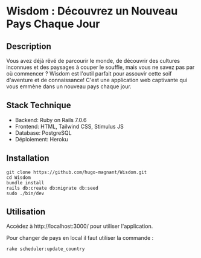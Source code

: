 # Wisdom : Découvrez un Nouveau Pays Chaque Jour

## Description

Vous avez déjà rêvé de parcourir le monde, de découvrir des cultures inconnues et des paysages à couper le souffle, mais vous ne savez pas par où commencer ? Wisdom est l'outil parfait pour assouvir cette soif d'aventure et de connaissance! C'est une application web captivante qui vous emmène dans un nouveau pays chaque jour.

## Stack Technique

- Backend: Ruby on Rails 7.0.6
- Frontend: HTML, Tailwind CSS, Stimulus JS
- Database: PostgreSQL
- Déploiement: Heroku

## Installation

```
git clone https://github.com/hugo-magnant/Wisdom.git
cd Wisdom
bundle install
rails db:create db:migrate db:seed
sudo ./bin/dev
```

## Utilisation

Accédez à http://localhost:3000/ pour utiliser l'application.

Pour changer de pays en local il faut utiliser la commande :
```
rake scheduler:update_country

```
